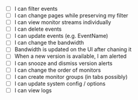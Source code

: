 - [ ] I can filter events
- [ ] I can change pages while preserving my filter 
- [ ] I can view monitor streams individually
- [ ] I can delete events
- [ ] I can update events (e.g. EventName)
- [ ] I can change the bandwidth
- [ ] Bandwidth is updated on the UI after chaning it
- [ ] When a new version is available, I am alerted
- [ ] I can snooze and dismiss version alerts
- [ ] I can change the order of monitors
- [ ] I can create monitor groups (in tabs possibly)
- [ ] I can update system config / options
- [ ] I can view logs
